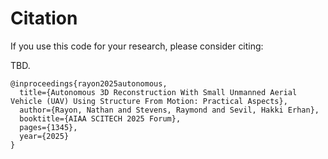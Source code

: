 # Citation

If you use this code for your research, please consider citing:

TBD.

```
@inproceedings{rayon2025autonomous,
  title={Autonomous 3D Reconstruction With Small Unmanned Aerial Vehicle (UAV) Using Structure From Motion: Practical Aspects},
  author={Rayon, Nathan and Stevens, Raymond and Sevil, Hakki Erhan},
  booktitle={AIAA SCITECH 2025 Forum},
  pages={1345},
  year={2025}
}
```

